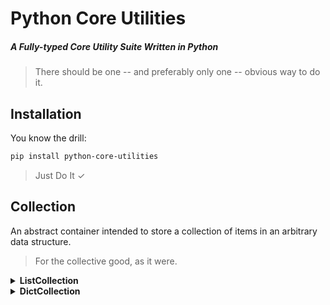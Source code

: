 # Python Core Utilities
##### A Fully-typed Core Utility Suite Written in Python

> There should be one -- and preferably only one -- obvious way to do it.

## Installation

You know the drill:

```bash
pip install python-core-utilities
```

> Just Do It ✓

## Collection

An abstract container intended to store a collection of items in an arbitrary data structure.

> For the collective good, as it were.

<details>

<summary><b>ListCollection</b></summary>

### ListCollection

A list-based collection utility class with intuitive methods that extend traditional list functionality.

```python
from core.collection import ListCollection

class Song:
    """A class that represents songs of someone with good taste in music"""

    def __init__(self, title: str, artist: str, year: int):
        """Init Method"""

        self.artist = artist
        self.title = title
        self.year = year

    def __str__(self) -> str:
        """String Method"""

        return f"{self.artist} | {self.title} ({self.year})"

# Initialize a songs ListCollection
songs = ListCollection[Song]()

# Add songs to songs collection
songs.add(
    Song(artist="Children of Bodom", title="Kissing the Shadows", year=2000),
    Song(artist="Dio", title="Holy Diver", year=1983),
    Song(artist="Dio", title="The Last In Line", year=1984),
    Song(artist="Disturbed", title="Overburdened", year=2005),
    Song(artist="Dream Theater", title="The Glass Prison", year=2002),
    Song(artist="Dream Theater", title="Breaking All Illusions", year=2011),
    Song(artist="Greta Van Fleet", title="Brave New World", year=2018),
    Song(artist="Greta Van Fleet", title="Built By Nations", year=2021),
    Song(artist="Iron Maiden", title="Revelations", year=1983),
    Song(artist="Iron Maiden", title="Brave New World", year=2000),
    Song(artist="Led Zeppelin", title="No Quarter", year=1983),
    Song(artist="Led Zeppelin", title="The Rover", year=2000),
    Song(artist="Queensrÿche", title="Eyes Of A Stranger", year=2000)
)

# Print songs
print(songs)

# <ListCollection: 13 [Children of Bodom | Kissing the Shadows (2000), Dio | Holy Diver (1983),
#                      Dio | The Last In Line (1984), Disturbed | Overburdened (2005),
#                      Dream Theater | The Glass Prison (2002),
#                      Dream Theater | Breaking All Illusions (2011),
#                      Greta Van Fleet | Brave New World (2018),
#                      Greta Van Fleet | Built By Nations (2021),
#                      Iron Maiden | Revelations (1983), Iron Maiden | Brave New World (2000),
#                      Led Zeppelin | No Quarter (1973), Led Zeppelin | The Rover (1975),
#                      Queensrÿche | Eyes Of A Stranger (1988)]>

```

Filter items by their attributes. Attribute **equals**:

```python
# Filter songs by title (strict / case-insensitive equality)
print(songs.filter(title="Brave New World"))
print(songs.filter(title__ieq="brave new world"))

# <ListCollection: 2 [Greta Van Fleet | Brave New World (2018),
#                     Iron Maiden | Brave New World (2000)]>
```

Attribute **contains**:

```python
# Filter songs by title (strict contains)
print(songs.filter(title__contains="Over"))

# <ListCollection: 1 [Disturbed | Overburdened (2005)]>

# Filter songs by title (case-insensitive contains)
print(songs.filter(title__icontains="over"))

# <ListCollection: 2 [Disturbed | Overburdened (2005), Led Zeppelin | The Rover (1975)]>
```

Attribute **is in**:

```python
# Filter songs by artist (strict / case-insensitive in)
print(songs.filter(artist__in=["Dream Theater", "Iron Maiden"]))
print(songs.filter(artist__iin=["dream theater", "IRON MAIDEN"]))

# <ListCollection: 4 [Dream Theater | The Glass Prison (2002),
#                     Dream Theater | Breaking All Illusions (2011),
#                     Iron Maiden | Revelations (1983), Iron Maiden | Brave New World (2000)]>
```

Attribute is **greater than / less than / equal to**:

```python
# Filter songs by year (greater than)
print(songs.filter(year__gt=2000))

# <ListCollection: 5 [Disturbed | Overburdened (2005), Dream Theater | The Glass Prison (2002),
#                     Dream Theater | Breaking All Illusions (2011),
#                     Greta Van Fleet | Brave New World (2018),
#                     Greta Van Fleet | Built By Nations (2021)]>

# Filter songs by year (greater than or equal to)
print(songs.filter(year__gte=2000))

# <ListCollection: 7 [Children of Bodom | Kissing the Shadows (2000),
#                     Disturbed | Overburdened (2005), Dream Theater | The Glass Prison (2002),
#                     Dream Theater | Breaking All Illusions (2011),
#                     Greta Van Fleet | Brave New World (2018),
#                     Greta Van Fleet | Built By Nations (2021),
#                     Iron Maiden | Brave New World (2000)]>

# Filter songs by year (less than)
print(songs.filter(year__lt=2000))

# <ListCollection: 6 [Dio | Holy Diver (1983), Dio | The Last In Line (1984),
#                     Iron Maiden | Revelations (1983), Led Zeppelin | No Quarter (1973),
#                     Led Zeppelin | The Rover (1975),
#                     Queensrÿche | Eyes Of A Stranger (1988)]>

# Filter songs by year (less than or equal to)
print(songs.filter(year__lte=2000))

# <ListCollection: 8 [Children of Bodom | Kissing the Shadows (2000), Dio | Holy Diver (1983),
#                     Dio | The Last In Line (1984), Iron Maiden | Revelations (1983),
#                     Iron Maiden | Brave New World (2000), Led Zeppelin | No Quarter (1973),
#                     Led Zeppelin | The Rover (1975),
#                     Queensrÿche | Eyes Of A Stranger (1988)]>
```

And of course by **multiple attributes**:

```python
# Filter songs by title and artist
print(songs.filter(title="Brave New World", artist="Iron Maiden"))

# <ListCollection: 1 [Iron Maiden | Brave New World (2000)]>

# Filter songs by title or artist
print(songs.filter(title__icontains="in") | songs.filter(artist__icontains="of"))

# <ListCollection: 3 [Children of Bodom | Kissing the Shadows (2000),
#                     Dio | The Last In Line (1984),
#                     Dream Theater | Breaking All Illusions (2011)]>
```

**Q.E.D. | Quite Easily Done.**

> If you were a list, the ListCollection would be her ex.

---

</details>

<details>

<summary><b>DictCollection</b></summary>

### DictCollection

A dictionary-based collection utility class with integrated support for efficient key lookups.

**...in addition** to all of the useful methods discussed above, of course!

```python
from core.collection import DictCollection

class Country:
    """A class that represents countries of the world"""

    def __init__(self, name: str, iso2: str, iso3: str):
        """Init Method"""

        self.name = name
        self.iso2 = iso2
        self.iso3 = iso3

    def __str__(self) -> str:
        """String Method"""

        return self.name

# Initialize a countries DictCollection
countries = DictCollection[Country](keys=("iso2", "iso3"))

# Iterate over countries to create
for name, iso2, iso3 in (
    ("Cambodia", "KH", "KHM"),
    ("China", "CN", "CHN"),
    ("Fiji", "FJ", "FJI"),
    ("Guam", "GU", "GUM"),
    ("Singapore", "SG", "SGP"),
    ("Thailand", "TH", "THA"),
    ("United States", "US", "USA"),
):
    # Initialize country instance
    country = Country(name=name, iso2=iso2, iso3=iso3)

    # Add country to countries collection
    countries.add(country)

# Print countries
print(countries)

# <DictCollection: 7 [Cambodia, China, Fiji, Guam, Singapore, Thailand, United States]>
```

Key unicity is enforced within a given collection:

```python
# Create a duplicate Thailand instance
thailand_duplicate = Country(name="Thailand Duplicate", iso2="TH", iso3="THA")

# Attempt to add the duplicate Thailand instance to the countries collection
countries.add(thailand_duplicate)

# core.collection.exceptions.DuplicateKeyError: Duplicate key detected: 'TH'
```

Retrieve existing items by any of their keys:

```python
# Look up Thailand by ISO2
print(countries["TH"], repr(countries["TH"]))

# Thailand <__main__.Country object at 0x7f8d085e2560>

# Look up Thailand by ISO3
print(countries["THA"], repr(countries["THA"]))

# Thailand <__main__.Country object at 0x7f8d085e2560>
```

A sense of familiarity in behavior is always a nice touch:

```python
# Attempt to retrieve a non-existent country by key
countries["XYZ"]

# core.collection.exceptions.NonSuchKeyError: No such key: 'XYZ'

try:
    countries["XYZ"]
except KeyError:
    print("Just a KeyError under the hood!")

# Just a KeyError under the hood!

# Retrieve a non-existent country by key with a dict-like 'get'
countries.get("XYZ")

# None

# Provide a default country if applicable
countries.get("XYZ", countries["THA"])

# Thailand

# CAVEAT: The get method assumes a return value of the collection generic
# i.e. countries.get(key: Hashable, default: Country | Hashable | None) -> Country | None

# ... did you catch the spoiler?
```

Keys are treated as synonymous with the items to which they are associated:

```python
# Retrieve Thailand country instance by ISO3 key
thailand = countries["THA"]

# Show that she is present in the countries collection
print(repr(thailand), "in countries:", thailand in countries)

# <__main__.Country object at 0x7f8d085e2560> in countries: True

# Show that this works in the same way with with just her ISO3 key
print("'THA' in countries:", "THA" in countries)

# 'THA' in countries: True
```

Naturally then, you may also remove items by any of their keys:

```python
# Remove Thailand by ISO2
countries.remove("TH")

# Print countries
print(countries)

# <DictCollection: 6 [Cambodia, China, Fiji, Guam, Singapore, United States]>

# Remove Singapore by ISO3
countries.remove("SGP")

# Print countries
print(countries)

# <DictCollection: 5 [Cambodia, China, Fiji, Guam, United States]>
```

**Q.E.D. | Quite Easily Done.**

> Don't be a dict, use a DictCollection.
---

</details>
